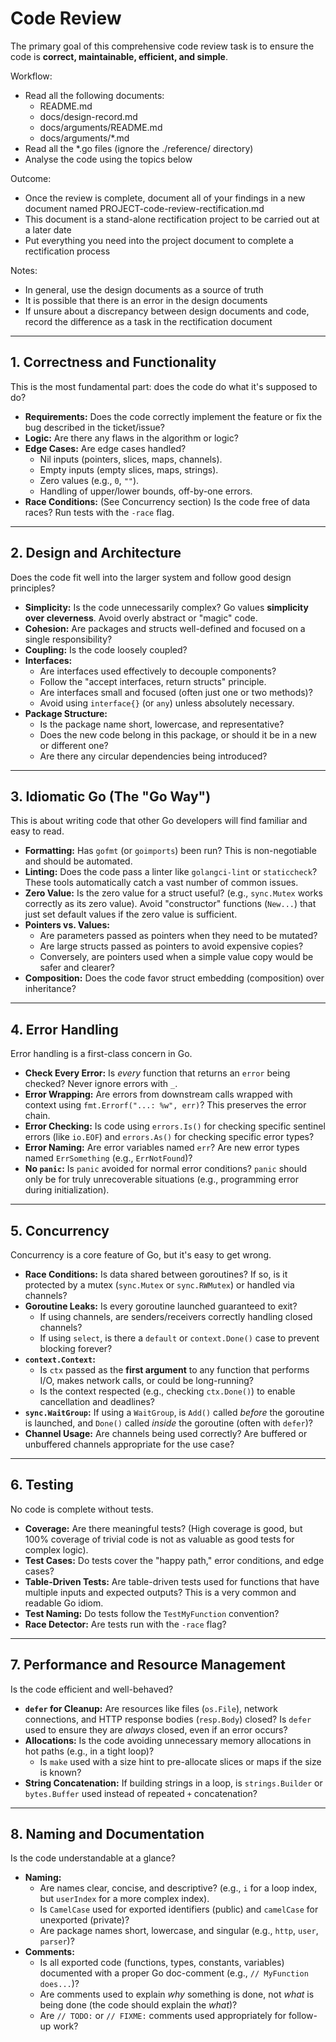 # Code Review

The primary goal of this comprehensive code review task is to ensure the code is **correct, maintainable, efficient, and simple**.

Workflow:

- Read all the following documents:
  - README.md
  - docs/design-record.md
  - docs/arguments/README.md
  - docs/arguments/*.md
- Read all the \*.go files (ignore the ./reference/ directory)
- Analyse the code using the topics below

Outcome:

- Once the review is complete, document all of your findings in a new document named PROJECT-code-review-rectification.md
- This document is a stand-alone rectification project to be carried out at a later date
- Put everything you need into the project document to complete a rectification process

Notes:

- In general, use the design documents as a source of truth
- It is possible that there is an error in the design documents
- If unsure about a discrepancy between design documents and code, record the difference as a task in the rectification document

---

## 1. Correctness and Functionality

This is the most fundamental part: does the code do what it's supposed to do?

- **Requirements:** Does the code correctly implement the feature or fix the bug described in the ticket/issue?
- **Logic:** Are there any flaws in the algorithm or logic?
- **Edge Cases:** Are edge cases handled?
  - Nil inputs (pointers, slices, maps, channels).
  - Empty inputs (empty slices, maps, strings).
  - Zero values (e.g., `0`, `""`).
  - Handling of upper/lower bounds, off-by-one errors.
- **Race Conditions:** (See Concurrency section) Is the code free of data races? Run tests with the `-race` flag.

---

## 2. Design and Architecture

Does the code fit well into the larger system and follow good design principles?

- **Simplicity:** Is the code unnecessarily complex? Go values **simplicity over cleverness**. Avoid overly abstract or "magic" code.
- **Cohesion:** Are packages and structs well-defined and focused on a single responsibility?
- **Coupling:** Is the code loosely coupled?
- **Interfaces:**
  - Are interfaces used effectively to decouple components?
  - Follow the "accept interfaces, return structs" principle.
  - Are interfaces small and focused (often just one or two methods)?
  - Avoid using `interface{}` (or `any`) unless absolutely necessary.
- **Package Structure:**
  - Is the package name short, lowercase, and representative?
  - Does the new code belong in this package, or should it be in a new or different one?
  - Are there any circular dependencies being introduced?

---

## 3. Idiomatic Go (The "Go Way")

This is about writing code that other Go developers will find familiar and easy to read.

- **Formatting:** Has `gofmt` (or `goimports`) been run? This is non-negotiable and should be automated.
- **Linting:** Does the code pass a linter like `golangci-lint` or `staticcheck`? These tools automatically catch a vast number of common issues.
- **Zero Value:** Is the zero value for a struct useful? (e.g., `sync.Mutex` works correctly as its zero value). Avoid "constructor" functions (`New...`) that just set default values if the zero value is sufficient.
- **Pointers vs. Values:**
  - Are parameters passed as pointers when they need to be mutated?
  - Are large structs passed as pointers to avoid expensive copies?
  - Conversely, are pointers used when a simple value copy would be safer and clearer?
- **Composition:** Does the code favor struct embedding (composition) over inheritance?

---

## 4. Error Handling

Error handling is a first-class concern in Go.

- **Check Every Error:** Is _every_ function that returns an `error` being checked? Never ignore errors with `_`.
- **Error Wrapping:** Are errors from downstream calls wrapped with context using `fmt.Errorf("...: %w", err)`? This preserves the error chain.
- **Error Checking:** Is code using `errors.Is()` for checking specific sentinel errors (like `io.EOF`) and `errors.As()` for checking specific error types?
- **Error Naming:** Are error variables named `err`? Are new error types named `ErrSomething` (e.g., `ErrNotFound`)?
- **No `panic`:** Is `panic` avoided for normal error conditions? `panic` should only be for truly unrecoverable situations (e.g., programming error during initialization).

---

## 5. Concurrency

Concurrency is a core feature of Go, but it's easy to get wrong.

- **Race Conditions:** Is data shared between goroutines? If so, is it protected by a mutex (`sync.Mutex` or `sync.RWMutex`) or handled via channels?
- **Goroutine Leaks:** Is every goroutine launched guaranteed to exit?
  - If using channels, are senders/receivers correctly handling closed channels?
  - If using `select`, is there a `default` or `context.Done()` case to prevent blocking forever?
- **`context.Context`:**
  - Is `ctx` passed as the **first argument** to any function that performs I/O, makes network calls, or could be long-running?
  - Is the context respected (e.g., checking `ctx.Done()`) to enable cancellation and deadlines?
- **`sync.WaitGroup`:** If using a `WaitGroup`, is `Add()` called _before_ the goroutine is launched, and `Done()` called _inside_ the goroutine (often with `defer`)?
- **Channel Usage:** Are channels being used correctly? Are buffered or unbuffered channels appropriate for the use case?

---

## 6. Testing

No code is complete without tests.

- **Coverage:** Are there meaningful tests? (High coverage is good, but 100% coverage of trivial code is not as valuable as good tests for complex logic).
- **Test Cases:** Do tests cover the "happy path," error conditions, and edge cases?
- **Table-Driven Tests:** Are table-driven tests used for functions that have multiple inputs and expected outputs? This is a very common and readable Go idiom.
- **Test Naming:** Do tests follow the `TestMyFunction` convention?
- **Race Detector:** Are tests run with the `-race` flag?

---

## 7. Performance and Resource Management

Is the code efficient and well-behaved?

- **`defer` for Cleanup:** Are resources like files (`os.File`), network connections, and HTTP response bodies (`resp.Body`) closed? Is `defer` used to ensure they are _always_ closed, even if an error occurs?
- **Allocations:** Is the code avoiding unnecessary memory allocations in hot paths (e.g., in a tight loop)?
  - Is `make` used with a size hint to pre-allocate slices or maps if the size is known?
- **String Concatenation:** If building strings in a loop, is `strings.Builder` or `bytes.Buffer` used instead of repeated `+` concatenation?

---

## 8. Naming and Documentation

Is the code understandable at a glance?

- **Naming:**
  - Are names clear, concise, and descriptive? (e.g., `i` for a loop index, but `userIndex` for a more complex index).
  - Is `CamelCase` used for exported identifiers (public) and `camelCase` for unexported (private)?
  - Are package names short, lowercase, and singular (e.g., `http`, `user`, `parser`)?
- **Comments:**
  - Is all exported code (functions, types, constants, variables) documented with a proper Go doc-comment (e.g., `// MyFunction does...`)?
  - Are comments used to explain _why_ something is done, not _what_ is being done (the code should explain the _what_)?
  - Are `// TODO:` or `// FIXME:` comments used appropriately for follow-up work?
